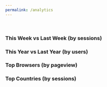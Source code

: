 ```yaml
---
permalink: /analytics
---
```


<script>
(function(w,d,s,g,js,fs){
  g=w.gapi||(w.gapi={});g.analytics={q:[],ready:function(f){this.q.push(f);}};
  js=d.createElement(s);fs=d.getElementsByTagName(s)[0];
  js.src='https://apis.google.com/js/platform.js';
  fs.parentNode.insertBefore(js,fs);js.onload=function(){g.load('analytics');};
}(window,document,'script'));
</script>

<header>
  <div id="embed-api-auth-container"></div>
  <div id="view-selector-container"></div>
  <div id="view-name"></div>
  <div id="active-users-container"></div>
</header>
<div class="Chartjs">
  <h3>This Week vs Last Week (by sessions)</h3>
  <figure class="Chartjs-figure" id="chart-1-container"></figure>
  <ol class="Chartjs-legend" id="legend-1-container"></ol>
</div>
<div class="Chartjs">
  <h3>This Year vs Last Year (by users)</h3>
  <figure class="Chartjs-figure" id="chart-2-container"></figure>
  <ol class="Chartjs-legend" id="legend-2-container"></ol>
</div>
<div class="Chartjs">
  <h3>Top Browsers (by pageview)</h3>
  <figure class="Chartjs-figure" id="chart-3-container"></figure>
  <ol class="Chartjs-legend" id="legend-3-container"></ol>
</div>
<div class="Chartjs">
  <h3>Top Countries (by sessions)</h3>
  <figure class="Chartjs-figure" id="chart-4-container"></figure>
  <ol class="Chartjs-legend" id="legend-4-container"></ol>
</div>



<!-- This demo uses the Chart.js graphing library and Moment.js to do date
     formatting and manipulation. -->
<script src="https://cdnjs.cloudflare.com/ajax/libs/Chart.js/1.0.2/Chart.min.js"></script>
<script src="https://cdnjs.cloudflare.com/ajax/libs/moment.js/2.10.2/moment.min.js"></script>

<!-- Include the ViewSelector2 component script. -->
<script src="/public/javascript/embed-api/components/view-selector2.js"></script>

<!-- Include the DateRangeSelector component script. -->
<script src="/public/javascript/embed-api/components/date-range-selector.js"></script>

<!-- Include the ActiveUsers component script. -->
<script src="/public/javascript/embed-api/components/active-users.js"></script>

<!-- Include the CSS that styles the charts. -->
<link rel="stylesheet" href="/public/css/chartjs-visualizations.css">


<script>

// == NOTE ==
// This code uses ES6 promises. If you want to use this code in a browser
// that doesn't supporting promises natively, you'll have to include a polyfill.

gapi.analytics.ready(function() {

  /**
   * Authorize the user immediately if the user has already granted access.
   * If no access has been created, render an authorize button inside the
   * element with the ID "embed-api-auth-container".
   */
  gapi.analytics.auth.authorize({
    container: 'embed-api-auth-container',
    clientid: '108211258544-4v8bdul4l02ngp2v11h51lg03tqg83gj.apps.googleusercontent.com'
  });


  /**
   * Create a new ActiveUsers instance to be rendered inside of an
   * element with the id "active-users-container" and poll for changes every
   * five seconds.
   */
  var activeUsers = new gapi.analytics.ext.ActiveUsers({
    container: 'active-users-container',
    pollingInterval: 5
  });


  /**
   * Add CSS animation to visually show the when users come and go.
   */
  activeUsers.once('success', function() {
    var element = this.container.firstChild;
    var timeout;

    this.on('change', function(data) {
      var element = this.container.firstChild;
      var animationClass = data.delta > 0 ? 'is-increasing' : 'is-decreasing';
      element.className += (' ' + animationClass);

      clearTimeout(timeout);
      timeout = setTimeout(function() {
        element.className =
            element.className.replace(/ is-(increasing|decreasing)/g, '');
      }, 3000);
    });
  });


  /**
   * Create a new ViewSelector2 instance to be rendered inside of an
   * element with the id "view-selector-container".
   */
  var viewSelector = new gapi.analytics.ext.ViewSelector2({
    container: 'view-selector-container',
  })
  .execute();


  /**
   * Update the activeUsers component, the Chartjs charts, and the dashboard
   * title whenever the user changes the view.
   */
  viewSelector.on('viewChange', function(data) {
    var title = document.getElementById('view-name');
    title.textContent = data.property.name + ' (' + data.view.name + ')';

    // Start tracking active users for this view.
    activeUsers.set(data).execute();

    // Render all the of charts for this view.
    renderWeekOverWeekChart(data.ids);
    renderYearOverYearChart(data.ids);
    renderTopBrowsersChart(data.ids);
    renderTopCountriesChart(data.ids);
  });


  /**
   * Draw the a chart.js line chart with data from the specified view that
   * overlays session data for the current week over session data for the
   * previous week.
   */
  function renderWeekOverWeekChart(ids) {

    // Adjust `now` to experiment with different days, for testing only...
    var now = moment(); // .subtract(3, 'day');

    var thisWeek = query({
      'ids': ids,
      'dimensions': 'ga:date,ga:nthDay',
      'metrics': 'ga:sessions',
      'start-date': moment(now).subtract(1, 'day').day(0).format('YYYY-MM-DD'),
      'end-date': moment(now).format('YYYY-MM-DD')
    });

    var lastWeek = query({
      'ids': ids,
      'dimensions': 'ga:date,ga:nthDay',
      'metrics': 'ga:sessions',
      'start-date': moment(now).subtract(1, 'day').day(0).subtract(1, 'week')
          .format('YYYY-MM-DD'),
      'end-date': moment(now).subtract(1, 'day').day(6).subtract(1, 'week')
          .format('YYYY-MM-DD')
    });

    Promise.all([thisWeek, lastWeek]).then(function(results) {

      var data1 = results[0].rows.map(function(row) { return +row[2]; });
      var data2 = results[1].rows.map(function(row) { return +row[2]; });
      var labels = results[1].rows.map(function(row) { return +row[0]; });

      labels = labels.map(function(label) {
        return moment(label, 'YYYYMMDD').format('ddd');
      });

      var data = {
        labels : labels,
        datasets : [
          {
            label: 'Last Week',
            fillColor : 'rgba(220,220,220,0.5)',
            strokeColor : 'rgba(220,220,220,1)',
            pointColor : 'rgba(220,220,220,1)',
            pointStrokeColor : '#fff',
            data : data2
          },
          {
            label: 'This Week',
            fillColor : 'rgba(151,187,205,0.5)',
            strokeColor : 'rgba(151,187,205,1)',
            pointColor : 'rgba(151,187,205,1)',
            pointStrokeColor : '#fff',
            data : data1
          }
        ]
      };

      new Chart(makeCanvas('chart-1-container')).Line(data);
      generateLegend('legend-1-container', data.datasets);
    });
  }


  /**
   * Draw the a chart.js bar chart with data from the specified view that
   * overlays session data for the current year over session data for the
   * previous year, grouped by month.
   */
  function renderYearOverYearChart(ids) {

    // Adjust `now` to experiment with different days, for testing only...
    var now = moment(); // .subtract(3, 'day');

    var thisYear = query({
      'ids': ids,
      'dimensions': 'ga:month,ga:nthMonth',
      'metrics': 'ga:users',
      'start-date': moment(now).date(1).month(0).format('YYYY-MM-DD'),
      'end-date': moment(now).format('YYYY-MM-DD')
    });

    var lastYear = query({
      'ids': ids,
      'dimensions': 'ga:month,ga:nthMonth',
      'metrics': 'ga:users',
      'start-date': moment(now).subtract(1, 'year').date(1).month(0)
          .format('YYYY-MM-DD'),
      'end-date': moment(now).date(1).month(0).subtract(1, 'day')
          .format('YYYY-MM-DD')
    });

    Promise.all([thisYear, lastYear]).then(function(results) {
      var data1 = results[0].rows.map(function(row) { return +row[2]; });
      var data2 = results[1].rows.map(function(row) { return +row[2]; });
      var labels = ['Jan','Feb','Mar','Apr','May','Jun',
                    'Jul','Aug','Sep','Oct','Nov','Dec'];

      // Ensure the data arrays are at least as long as the labels array.
      // Chart.js bar charts don't (yet) accept sparse datasets.
      for (var i = 0, len = labels.length; i < len; i++) {
        if (data1[i] === undefined) data1[i] = null;
        if (data2[i] === undefined) data2[i] = null;
      }

      var data = {
        labels : labels,
        datasets : [
          {
            label: 'Last Year',
            fillColor : 'rgba(220,220,220,0.5)',
            strokeColor : 'rgba(220,220,220,1)',
            data : data2
          },
          {
            label: 'This Year',
            fillColor : 'rgba(151,187,205,0.5)',
            strokeColor : 'rgba(151,187,205,1)',
            data : data1
          }
        ]
      };

      new Chart(makeCanvas('chart-2-container')).Bar(data);
      generateLegend('legend-2-container', data.datasets);
    })
    .catch(function(err) {
      console.error(err.stack);
    });
  }


  /**
   * Draw the a chart.js doughnut chart with data from the specified view that
   * show the top 5 browsers over the past seven days.
   */
  function renderTopBrowsersChart(ids) {

    query({
      'ids': ids,
      'dimensions': 'ga:browser',
      'metrics': 'ga:pageviews',
      'sort': '-ga:pageviews',
      'max-results': 5
    })
    .then(function(response) {

      var data = [];
      var colors = ['#4D5360','#949FB1','#D4CCC5','#E2EAE9','#F7464A'];

      response.rows.forEach(function(row, i) {
        data.push({ value: +row[1], color: colors[i], label: row[0] });
      });

      new Chart(makeCanvas('chart-3-container')).Doughnut(data);
      generateLegend('legend-3-container', data);
    });
  }


  /**
   * Draw the a chart.js doughnut chart with data from the specified view that
   * compares sessions from mobile, desktop, and tablet over the past seven
   * days.
   */
  function renderTopCountriesChart(ids) {
    query({
      'ids': ids,
      'dimensions': 'ga:country',
      'metrics': 'ga:sessions',
      'sort': '-ga:sessions',
      'max-results': 5
    })
    .then(function(response) {

      var data = [];
      var colors = ['#4D5360','#949FB1','#D4CCC5','#E2EAE9','#F7464A'];

      response.rows.forEach(function(row, i) {
        data.push({
          label: row[0],
          value: +row[1],
          color: colors[i]
        });
      });

      new Chart(makeCanvas('chart-4-container')).Doughnut(data);
      generateLegend('legend-4-container', data);
    });
  }


  /**
   * Extend the Embed APIs `gapi.analytics.report.Data` component to
   * return a promise the is fulfilled with the value returned by the API.
   * @param {Object} params The request parameters.
   * @return {Promise} A promise.
   */
  function query(params) {
    return new Promise(function(resolve, reject) {
      var data = new gapi.analytics.report.Data({query: params});
      data.once('success', function(response) { resolve(response); })
          .once('error', function(response) { reject(response); })
          .execute();
    });
  }


  /**
   * Create a new canvas inside the specified element. Set it to be the width
   * and height of its container.
   * @param {string} id The id attribute of the element to host the canvas.
   * @return {RenderingContext} The 2D canvas context.
   */
  function makeCanvas(id) {
    var container = document.getElementById(id);
    var canvas = document.createElement('canvas');
    var ctx = canvas.getContext('2d');

    container.innerHTML = '';
    canvas.width = container.offsetWidth;
    canvas.height = container.offsetHeight;
    container.appendChild(canvas);

    return ctx;
  }


  /**
   * Create a visual legend inside the specified element based off of a
   * Chart.js dataset.
   * @param {string} id The id attribute of the element to host the legend.
   * @param {Array.<Object>} items A list of labels and colors for the legend.
   */
  function generateLegend(id, items) {
    var legend = document.getElementById(id);
    legend.innerHTML = items.map(function(item) {
      var color = item.color || item.fillColor;
      var label = item.label;
      return '<li><i style="background:' + color + '"></i>' +
          escapeHtml(label) + '</li>';
    }).join('');
  }


  // Set some global Chart.js defaults.
  Chart.defaults.global.animationSteps = 60;
  Chart.defaults.global.animationEasing = 'easeInOutQuart';
  Chart.defaults.global.responsive = true;
  Chart.defaults.global.maintainAspectRatio = false;


  /**
   * Escapes a potentially unsafe HTML string.
   * @param {string} str An string that may contain HTML entities.
   * @return {string} The HTML-escaped string.
   */
  function escapeHtml(str) {
    var div = document.createElement('div');
    div.appendChild(document.createTextNode(str));
    return div.innerHTML;
  }

});
</script>